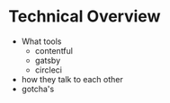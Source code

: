 # Technical Overview

- What tools
  - contentful
  - gatsby
  - circleci
- how they talk to each other
- gotcha's
